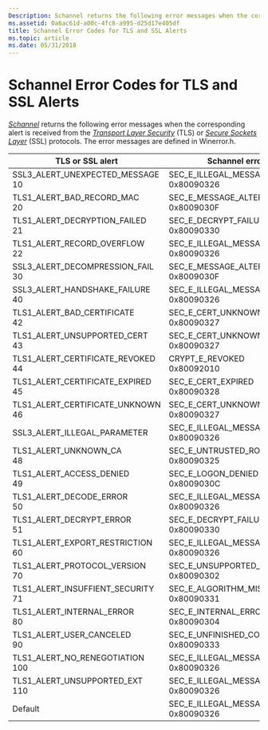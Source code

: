 ```yaml
---
Description: Schannel returns the following error messages when the corresponding alert is received from the Transport Layer Security (TLS) or Secure Sockets Layer (SSL) protocols.
ms.assetid: 0a6ac61d-a00c-4fc8-a995-d25d17e405df
title: Schannel Error Codes for TLS and SSL Alerts
ms.topic: article
ms.date: 05/31/2018
---
```


# Schannel Error Codes for TLS and SSL Alerts

[*Schannel*](https://msdn.microsoft.com/en-us/library/ms721625(v=VS.85).aspx) returns the following error messages when the corresponding alert is received from the [*Transport Layer Security*](https://msdn.microsoft.com/en-us/library/ms721627(v=VS.85).aspx) (TLS) or [*Secure Sockets Layer*](https://msdn.microsoft.com/en-us/library/ms721625(v=VS.85).aspx) (SSL) protocols. The error messages are defined in Winerror.h.



| TLS or SSL alert                                           | Schannel error code                                                   |
|------------------------------------------------------------|-----------------------------------------------------------------------|
| SSL3\_ALERT\_UNEXPECTED\_MESSAGE<br/> 10<br/>  | SEC\_E\_ILLEGAL\_MESSAGE<br/> 0x80090326<br/>             |
| TLS1\_ALERT\_BAD\_RECORD\_MAC<br/> 20<br/>     | SEC\_E\_MESSAGE\_ALTERED<br/> 0x8009030F<br/>             |
| TLS1\_ALERT\_DECRYPTION\_FAILED<br/> 21<br/>   | SEC\_E\_DECRYPT\_FAILURE<br/> 0x80090330<br/>             |
| TLS1\_ALERT\_RECORD\_OVERFLOW<br/> 22<br/>     | SEC\_E\_ILLEGAL\_MESSAGE<br/> 0x80090326<br/>             |
| SSL3\_ALERT\_DECOMPRESSION\_FAIL<br/> 30<br/>  | SEC\_E\_MESSAGE\_ALTERED<br/> 0x8009030F<br/>             |
| SSL3\_ALERT\_HANDSHAKE\_FAILURE<br/> 40<br/>   | SEC\_E\_ILLEGAL\_MESSAGE<br/> 0x80090326<br/>             |
| TLS1\_ALERT\_BAD\_CERTIFICATE<br/> 42<br/>     | SEC\_E\_CERT\_UNKNOWN<br/> 0x80090327<br/>                |
| TLS1\_ALERT\_UNSUPPORTED\_CERT<br/> 43<br/>    | SEC\_E\_CERT\_UNKNOWN<br/> 0x80090327<br/>                |
| TLS1\_ALERT\_CERTIFICATE\_REVOKED<br/> 44<br/> | CRYPT\_E\_REVOKED<br/> 0x80092010<br/>                    |
| TLS1\_ALERT\_CERTIFICATE\_EXPIRED<br/> 45<br/> | SEC\_E\_CERT\_EXPIRED<br/> 0x80090328<br/>                |
| TLS1\_ALERT\_CERTIFICATE\_UNKNOWN<br/> 46<br/> | SEC\_E\_CERT\_UNKNOWN<br/> 0x80090327<br/>                |
| SSL3\_ALERT\_ILLEGAL\_PARAMETER<br/>                 | SEC\_E\_ILLEGAL\_MESSAGE<br/> 0x80090326<br/>             |
| TLS1\_ALERT\_UNKNOWN\_CA<br/> 48<br/>          | SEC\_E\_UNTRUSTED\_ROOT<br/> 0x80090325<br/>              |
| TLS1\_ALERT\_ACCESS\_DENIED<br/> 49<br/>       | SEC\_E\_LOGON\_DENIED<br/> 0x8009030C<br/>                |
| TLS1\_ALERT\_DECODE\_ERROR<br/> 50<br/>        | SEC\_E\_ILLEGAL\_MESSAGE<br/> 0x80090326<br/>             |
| TLS1\_ALERT\_DECRYPT\_ERROR<br/> 51<br/>       | SEC\_E\_DECRYPT\_FAILURE<br/> 0x80090330<br/>             |
| TLS1\_ALERT\_EXPORT\_RESTRICTION<br/> 60<br/>  | SEC\_E\_ILLEGAL\_MESSAGE<br/> 0x80090326<br/>             |
| TLS1\_ALERT\_PROTOCOL\_VERSION<br/> 70<br/>    | SEC\_E\_UNSUPPORTED\_FUNCTION<br/> 0x80090302<br/>        |
| TLS1\_ALERT\_INSUFFIENT\_SECURITY<br/> 71<br/> | SEC\_E\_ALGORITHM\_MISMATCH<br/> 0x80090331<br/>          |
| TLS1\_ALERT\_INTERNAL\_ERROR<br/> 80<br/>      | SEC\_E\_INTERNAL\_ERROR<br/> 0x80090304<br/>              |
| TLS1\_ALERT\_USER\_CANCELED<br/> 90<br/>       | SEC\_E\_UNFINISHED\_CONTEXT\_DELETED<br/> 0x80090333<br/> |
| TLS1\_ALERT\_NO\_RENEGOTIATION<br/> 100<br/>   | SEC\_E\_ILLEGAL\_MESSAGE<br/> 0x80090326<br/>             |
| TLS1\_ALERT\_UNSUPPORTED\_EXT<br/> 110<br/>    | SEC\_E\_ILLEGAL\_MESSAGE<br/> 0x80090326<br/>             |
| Default<br/>                                         | SEC\_E\_ILLEGAL\_MESSAGE<br/> 0x80090326<br/>             |



 

 

 




